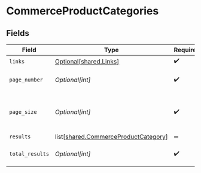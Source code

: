 # CommerceProductCategories


## Fields

| Field                                                                                      | Type                                                                                       | Required                                                                                   | Description                                                                                |
| ------------------------------------------------------------------------------------------ | ------------------------------------------------------------------------------------------ | ------------------------------------------------------------------------------------------ | ------------------------------------------------------------------------------------------ |
| `links`                                                                                    | [Optional[shared.Links]](undefined/models/shared/links.md)                                 | :heavy_check_mark:                                                                         | N/A                                                                                        |
| `page_number`                                                                              | *Optional[int]*                                                                            | :heavy_check_mark:                                                                         | Current page number.                                                                       |
| `page_size`                                                                                | *Optional[int]*                                                                            | :heavy_check_mark:                                                                         | Number of items to return in results array.                                                |
| `results`                                                                                  | list[[shared.CommerceProductCategory](undefined/models/shared/commerceproductcategory.md)] | :heavy_minus_sign:                                                                         | N/A                                                                                        |
| `total_results`                                                                            | *Optional[int]*                                                                            | :heavy_check_mark:                                                                         | Total number of items.                                                                     |